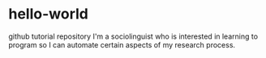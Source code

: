 # hello-world
github tutorial repository
I'm a sociolinguist who is interested in learning to program so I can automate certain aspects of my research process.
